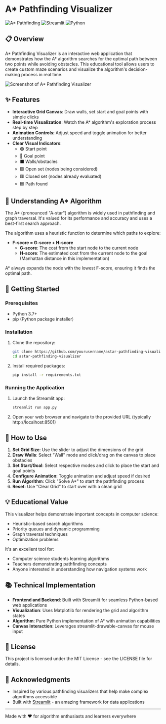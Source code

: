 # A* Pathfinding Visualizer

![A* Pathfinding](https://img.shields.io/badge/Algorithm-A*%20Pathfinding-brightgreen)
![Streamlit](https://img.shields.io/badge/Framework-Streamlit-ff4b4b)
![Python](https://img.shields.io/badge/Language-Python-blue)

## 📋 Overview

A* Pathfinding Visualizer is an interactive web application that demonstrates how the A* algorithm searches for the optimal path between two points while avoiding obstacles. This educational tool allows users to create custom maze scenarios and visualize the algorithm's decision-making process in real time.

![Screenshot of A* Pathfinding Visualizer](https://via.placeholder.com/800x400?text=A*+Pathfinding+Visualizer)

## ✨ Features

- **Interactive Grid Canvas**: Draw walls, set start and goal points with simple clicks
- **Real-time Visualization**: Watch the A* algorithm's exploration process step by step
- **Animation Controls**: Adjust speed and toggle animation for better understanding
- **Clear Visual Indicators**:
  - 🟢 Start point
  - 🔴 Goal point
  - ⬛ Walls/obstacles
  - 🟩 Open set (nodes being considered)
  - 🟥 Closed set (nodes already evaluated)
  - 🟦 Path found

## 🧠 Understanding A* Algorithm

The A* (pronounced "A-star") algorithm is widely used in pathfinding and graph traversal. It's valued for its performance and accuracy and uses a best-first search approach.

The algorithm uses a heuristic function to determine which paths to explore:

- **F-score = G-score + H-score**
  - **G-score**: The cost from the start node to the current node
  - **H-score**: The estimated cost from the current node to the goal (Manhattan distance in this implementation)

A* always expands the node with the lowest F-score, ensuring it finds the optimal path.

## 🚀 Getting Started

### Prerequisites

- Python 3.7+
- pip (Python package installer)

### Installation

1. Clone the repository:
   ```bash
   git clone https://github.com/yourusername/astar-pathfinding-visualizer.git
   cd astar-pathfinding-visualizer
   ```

2. Install required packages:
   ```bash
   pip install -r requirements.txt
   ```

### Running the Application

1. Launch the Streamlit app:
   ```bash
   streamlit run app.py
   ```

2. Open your web browser and navigate to the provided URL (typically http://localhost:8501)

## 📝 How to Use

1. **Set Grid Size**: Use the slider to adjust the dimensions of the grid
2. **Draw Walls**: Select "Wall" mode and click/drag on the canvas to place obstacles
3. **Set Start/Goal**: Select respective modes and click to place the start and goal points
4. **Configure Animation**: Toggle animation and adjust speed if desired
5. **Run Algorithm**: Click "Solve A*" to start the pathfinding process
6. **Reset**: Use "Clear Grid" to start over with a clean grid

## 💡 Educational Value

This visualizer helps demonstrate important concepts in computer science:
- Heuristic-based search algorithms
- Priority queues and dynamic programming
- Graph traversal techniques
- Optimization problems

It's an excellent tool for:
- Computer science students learning algorithms
- Teachers demonstrating pathfinding concepts
- Anyone interested in understanding how navigation systems work

## 📚 Technical Implementation

- **Frontend and Backend**: Built with Streamlit for seamless Python-based web applications
- **Visualization**: Uses Matplotlib for rendering the grid and algorithm states
- **Algorithm**: Pure Python implementation of A* with animation capabilities
- **Canvas Interaction**: Leverages streamlit-drawable-canvas for mouse input

## 📄 License

This project is licensed under the MIT License - see the LICENSE file for details.

## 🙏 Acknowledgments

- Inspired by various pathfinding visualizers that help make complex algorithms accessible
- Built with [Streamlit](https://streamlit.io/) - an amazing framework for data applications

---

Made with ❤️ for algorithm enthusiasts and learners everywhere

